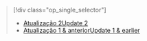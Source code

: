 > [!div class="op_single_selector"]
> * [<span data-ttu-id="fb289-101">Atualização 2</span><span class="sxs-lookup"><span data-stu-id="fb289-101">Update 2</span></span>](../articles/storsimple/storsimple-manage-volumes-u2.md)
> * [<span data-ttu-id="fb289-102">Atualização 1 & anterior</span><span class="sxs-lookup"><span data-stu-id="fb289-102">Update 1 & earlier</span></span>](../articles/storsimple/storsimple-manage-volumes.md)
> 
> 

